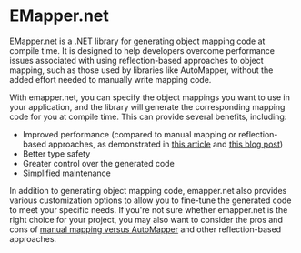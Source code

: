 # EMapper.net

EMapper.net is a .NET library for generating object mapping code at compile time. It is designed to help developers overcome performance issues associated with using reflection-based approaches to object mapping, such as those used by libraries like AutoMapper, without the added effort needed to manually write mapping code.

With emapper.net, you can specify the object mappings you want to use in your application, and the library will generate the corresponding mapping code for you at compile time. This can provide several benefits, including:

- Improved performance (compared to manual mapping or reflection-based approaches, as demonstrated in [this article](https://www.codeproject.com/Articles/1160497/Manual-Mapping-vs-Automapper-A-Performance-Comparis) and [this blog post](https://www.troyhunt.com/comparing-automapper-to-hand-written-mapping/))
- Better type safety
- Greater control over the generated code
- Simplified maintenance

In addition to generating object mapping code, emapper.net also provides various customization options to allow you to fine-tune the generated code to meet your specific needs. If you're not sure whether emapper.net is the right choice for your project, you may also want to consider the pros and cons of [manual mapping versus AutoMapper](https://stackoverflow.com/questions/647778/automapper-vs-hand-coded-mapping) and other reflection-based approaches.
